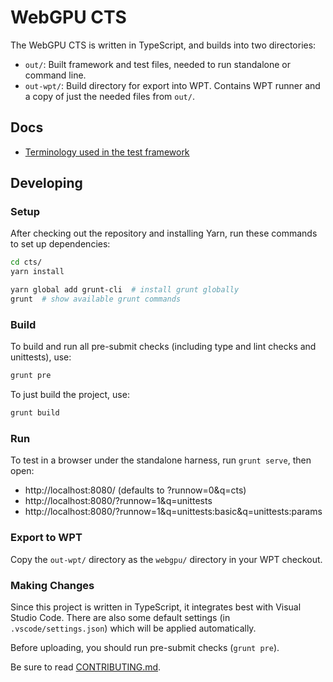 # WebGPU CTS

The WebGPU CTS is written in TypeScript, and builds into two directories:

- `out/`: Built framework and test files, needed to run standalone or command line.
- `out-wpt/`: Build directory for export into WPT. Contains WPT runner and a copy of just the needed files from `out/`.

## Docs

- [Terminology used in the test framework](docs/terms.md)

## Developing

### Setup

After checking out the repository and installing Yarn, run these commands to
set up dependencies:

```sh
cd cts/
yarn install

yarn global add grunt-cli  # install grunt globally
grunt  # show available grunt commands
```

### Build

To build and run all pre-submit checks (including type and lint checks and
unittests), use:

```sh
grunt pre
```

To just build the project, use:

```sh
grunt build
```

### Run

To test in a browser under the standalone harness, run `grunt serve`, then
open:

* http://localhost:8080/ (defaults to ?runnow=0&q=cts)
* http://localhost:8080/?runnow=1&q=unittests
* http://localhost:8080/?runnow=1&q=unittests:basic&q=unittests:params

### Export to WPT

Copy the `out-wpt/` directory as the `webgpu/` directory in your WPT checkout.

### Making Changes

Since this project is written in TypeScript, it integrates best with Visual
Studio Code. There are also some default settings (in `.vscode/settings.json`)
which will be applied automatically.

Before uploading, you should run pre-submit checks (`grunt pre`).

Be sure to read [CONTRIBUTING.md](CONTRIBUTING.md).
